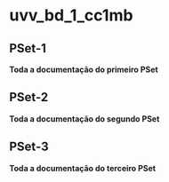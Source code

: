 # uvv_bd_1_cc1mb
## PSet-1
**Toda a documentação do primeiro PSet**

## PSet-2
**Toda a documentação do segundo PSet**

## PSet-3
**Toda a documentação do terceiro PSet**
